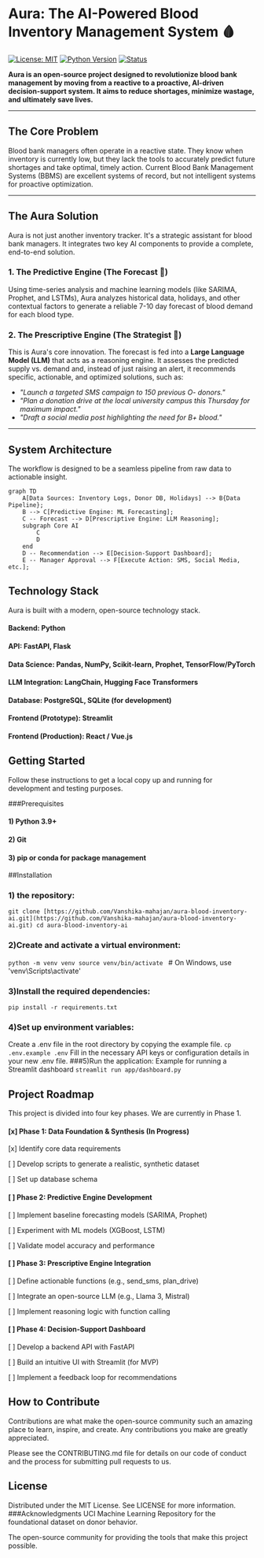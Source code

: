 # Aura: The AI-Powered Blood Inventory Management System 🩸

[![License: MIT](https://img.shields.io/badge/License-MIT-yellow.svg)](https://opensource.org/licenses/MIT)
[![Python Version](https://img.shields.io/badge/python-3.9+-blue.svg)](https://www.python.org/downloads/)
[![Status](https://img.shields.io/badge/status-in%20development-orange.svg)](https://github.com/Vanshika-mahajan/aura-blood-inventory-ai)

**Aura is an open-source project designed to revolutionize blood bank management by moving from a reactive to a proactive, AI-driven decision-support system. It aims to reduce shortages, minimize wastage, and ultimately save lives.**

---

## The Core Problem

Blood bank managers often operate in a reactive state. They know when inventory is currently low, but they lack the tools to accurately predict future shortages and take optimal, timely action. Current Blood Bank Management Systems (BBMS) are excellent systems of record, but not intelligent systems for proactive optimization.

---

## The Aura Solution

Aura is not just another inventory tracker. It's a strategic assistant for blood bank managers. It integrates two key AI components to provide a complete, end-to-end solution.

### 1. The Predictive Engine (The Forecast 🔮)
Using time-series analysis and machine learning models (like SARIMA, Prophet, and LSTMs), Aura analyzes historical data, holidays, and other contextual factors to generate a reliable 7-10 day forecast of blood demand for each blood type.

### 2. The Prescriptive Engine (The Strategist 🧠)
This is Aura's core innovation. The forecast is fed into a **Large Language Model (LLM)** that acts as a reasoning engine. It assesses the predicted supply vs. demand and, instead of just raising an alert, it recommends specific, actionable, and optimized solutions, such as:
* *"Launch a targeted SMS campaign to 150 previous O- donors."*
* *"Plan a donation drive at the local university campus this Thursday for maximum impact."*
* *"Draft a social media post highlighting the need for B+ blood."*

---

## System Architecture

The workflow is designed to be a seamless pipeline from raw data to actionable insight.

```mermaid
graph TD
    A[Data Sources: Inventory Logs, Donor DB, Holidays] --> B{Data Pipeline};
    B --> C[Predictive Engine: ML Forecasting];
    C -- Forecast --> D[Prescriptive Engine: LLM Reasoning];
    subgraph Core AI
        C
        D
    end
    D -- Recommendation --> E[Decision-Support Dashboard];
    E -- Manager Approval --> F[Execute Action: SMS, Social Media, etc.];
```

## Technology Stack
Aura is built with a modern, open-source technology stack.

#### Backend: Python

#### API: FastAPI, Flask

#### Data Science: Pandas, NumPy, Scikit-learn, Prophet, TensorFlow/PyTorch

#### LLM Integration: LangChain, Hugging Face Transformers

#### Database: PostgreSQL, SQLite (for development)

#### Frontend (Prototype): Streamlit

#### Frontend (Production): React / Vue.js

## Getting Started
Follow these instructions to get a local copy up and running for development and testing purposes.

###Prerequisites
#### 1) Python 3.9+

#### 2) Git

#### 3) pip or conda for package management

##Installation
### 1) the repository:
`git clone [https://github.com/Vanshika-mahajan/aura-blood-inventory-ai.git](https://github.com/Vanshika-mahajan/aura-blood-inventory-ai.git)
cd aura-blood-inventory-ai`
### 2)Create and activate a virtual environment:
`python -m venv venv
source venv/bin/activate ` # On Windows, use 'venv\Scripts\activate'
### 3)Install the required dependencies:
`pip install -r requirements.txt`
### 4)Set up environment variables:
Create a .env file in the root directory by copying the example file.
`cp .env.example .env`
Fill in the necessary API keys or configuration details in your new .env file.
###5)Run the application:
Example for running a Streamlit dashboard
`streamlit run app/dashboard.py`
## Project Roadmap
This project is divided into four key phases. We are currently in Phase 1.

#### [x] Phase 1: Data Foundation & Synthesis (In Progress)

[x] Identify core data requirements

[ ] Develop scripts to generate a realistic, synthetic dataset

[ ] Set up database schema

#### [ ] Phase 2: Predictive Engine Development

[ ] Implement baseline forecasting models (SARIMA, Prophet)

[ ] Experiment with ML models (XGBoost, LSTM)

[ ] Validate model accuracy and performance

#### [ ] Phase 3: Prescriptive Engine Integration

[ ] Define actionable functions (e.g., send_sms, plan_drive)

[ ] Integrate an open-source LLM (e.g., Llama 3, Mistral)

[ ] Implement reasoning logic with function calling

#### [ ] Phase 4: Decision-Support Dashboard

[ ] Develop a backend API with FastAPI

[ ] Build an intuitive UI with Streamlit (for MVP)

[ ] Implement a feedback loop for recommendations

## How to Contribute
Contributions are what make the open-source community such an amazing place to learn, inspire, and create. Any contributions you make are greatly appreciated.

Please see the CONTRIBUTING.md file for details on our code of conduct and the process for submitting pull requests to us.

## License
Distributed under the MIT License. See LICENSE for more information.
###Acknowledgments
UCI Machine Learning Repository for the foundational dataset on donor behavior.

The open-source community for providing the tools that make this project possible.
